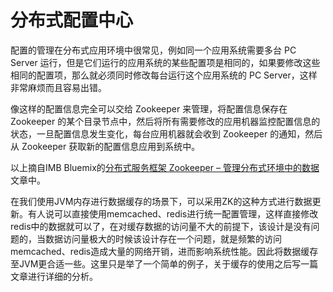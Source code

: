 # 分布式配置中心

配置的管理在分布式应用环境中很常见，例如同一个应用系统需要多台 PC Server 运行，但是它们运行的应用系统的某些配置项是相同的，如果要修改这些相同的配置项，那么就必须同时修改每台运行这个应用系统的 PC Server，这样非常麻烦而且容易出错。

像这样的配置信息完全可以交给 Zookeeper 来管理，将配置信息保存在 Zookeeper 的某个目录节点中，然后将所有需要修改的应用机器监控配置信息的状态，一旦配置信息发生变化，每台应用机器就会收到 Zookeeper 的通知，然后从 Zookeeper 获取新的配置信息应用到系统中。

以上摘自IMB Bluemix的[分布式服务框架 Zookeeper – 管理分布式环境中的数据](http://www.ibm.com/developerworks/cn/opensource/os-cn-zookeeper/)文章中。

在我们使用JVM内存进行数据缓存的场景下，可以采用ZK的这种方式进行数据更新。有人说可以直接使用memcached、redis进行统一配置管理，这样直接修改redis中的数据就可以了，在对缓存数据的访问量不大的前提下，该设计是没有问题的，当数据访问量极大的时候该设计存在一个问题，就是频繁的访问memcached、redis造成大量的网络开销，进而影响系统性能。因此将数据缓存至JVM更合适一些。这里只是举了一个简单的例子，关于缓存的使用之后写一篇文章进行详细的分析。


